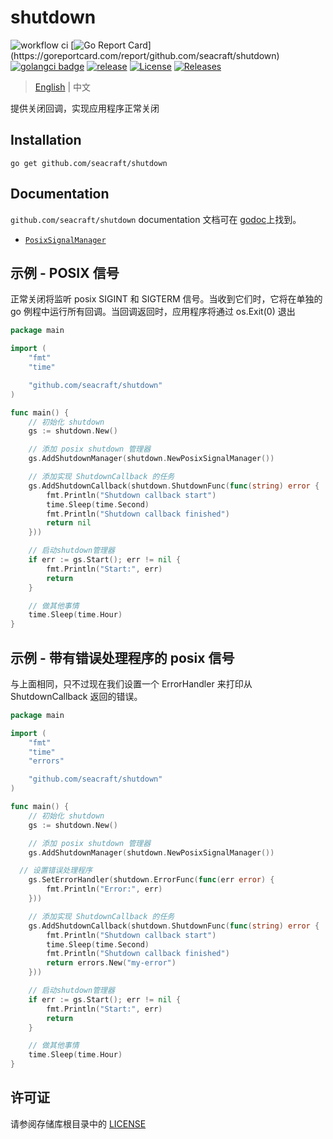 # shutdown 
![workflow ci](https://github.com/seacraft/shutdown/actions/workflows/ci.yml/badge.svg)
[![Go Report Card](https://goreportcard.com/badge/github.com/seacraft/shutdown?)](https://goreportcard.com/report/github.com/seacraft/shutdown)
[![golangci badge](https://github.com/golangci/golangci-web/blob/master/src/assets/images/badge_a_plus_flat.svg)](https://golangci.com/r/github.com/seacraft/shutdown)
[![release](https://img.shields.io/github/release-pre/seacraft/shutdown.svg)](https://github.com/seacraft/shutdown/releases)
[![License](https://img.shields.io/badge/License-Apache%202.0-blue.svg)](https://github.com/seacraft/shutdown/blob/main/LICENSE)
[![Releases](https://img.shields.io/github/downloads/seacraft/shutdown/total.svg)](https://github.com/seacraft/shutdown/releases)

> [English](README.md) | 中文

提供关闭回调，实现应用程序正常关闭

## Installation

```
go get github.com/seacraft/shutdown
```

## Documentation

`github.com/seacraft/shutdown` documentation 文档可在 [godoc](http://godoc.org/github.com/seacraft/shutdown)上找到。
- [`PosixSignalManager`](http://godoc.org/github.com/seacraft/shutdown/posixsignal)


## 示例 - POSIX 信号

正常关闭将监听 posix SIGINT 和 SIGTERM 信号。当收到它们时，它将在单独的 go 例程中运行所有回调。当回调返回时，应用程序将通过 os.Exit(0) 退出

```go
package main

import (
	"fmt"
	"time"

	"github.com/seacraft/shutdown"
)

func main() {
	// 初始化 shutdown
	gs := shutdown.New()

	// 添加 posix shutdown 管理器
	gs.AddShutdownManager(shutdown.NewPosixSignalManager())

	// 添加实现 ShutdownCallback 的任务
	gs.AddShutdownCallback(shutdown.ShutdownFunc(func(string) error {
		fmt.Println("Shutdown callback start")
		time.Sleep(time.Second)
		fmt.Println("Shutdown callback finished")
		return nil
	}))

	// 启动shutdown管理器
	if err := gs.Start(); err != nil {
		fmt.Println("Start:", err)
		return
	}

	// 做其他事情
	time.Sleep(time.Hour)
}
```

## 示例 - 带有错误处理程序的 posix 信号

与上面相同，只不过现在我们设置一个 ErrorHandler 来打印从 ShutdownCallback 返回的错误。

```go
package main

import (
	"fmt"
	"time"
	"errors"

	"github.com/seacraft/shutdown"
)

func main() {
	// 初始化 shutdown
	gs := shutdown.New()

	// 添加 posix shutdown 管理器
	gs.AddShutdownManager(shutdown.NewPosixSignalManager())

  // 设置错误处理程序
	gs.SetErrorHandler(shutdown.ErrorFunc(func(err error) {
		fmt.Println("Error:", err)
	}))

	// 添加实现 ShutdownCallback 的任务
	gs.AddShutdownCallback(shutdown.ShutdownFunc(func(string) error {
		fmt.Println("Shutdown callback start")
		time.Sleep(time.Second)
		fmt.Println("Shutdown callback finished")
		return errors.New("my-error")
	}))

	// 启动shutdown管理器
	if err := gs.Start(); err != nil {
		fmt.Println("Start:", err)
		return
	}

	// 做其他事情
	time.Sleep(time.Hour)
}
```
## 许可证 

请参阅存储库根目录中的 [LICENSE](LICENSE) 
